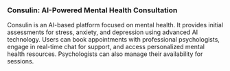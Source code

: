 ### Consulin: AI-Powered Mental Health Consultation
Consulin is an AI-based platform focused on mental health. It provides initial assessments for stress, anxiety, and depression using advanced AI technology. Users can book appointments with professional psychologists, engage in real-time chat for support, and access personalized mental health resources. Psychologists can also manage their availability for sessions.

